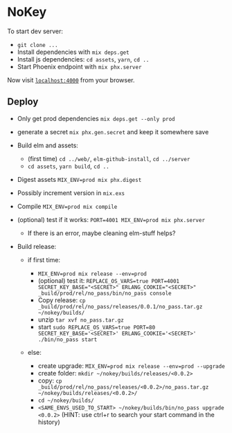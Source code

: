 # NoKey

To start dev server:

  * `git clone ...`
  * Install dependencies with `mix deps.get`
  * Install js dependencies: `cd assets`, `yarn`, `cd ..`
  * Start Phoenix endpoint with `mix phx.server`

Now visit [`localhost:4000`](http://localhost:4000) from your browser.

## Deploy

  * Only get prod dependencies `mix deps.get --only prod`
  * generate a secret `mix phx.gen.secret` and keep it somewhere save

  * Build elm and assets:
    + (first time) `cd ../web/`, `elm-github-install`, `cd ../server`
    + `cd assets`, `yarn build`, `cd ..`
  * Digest assets `MIX_ENV=prod mix phx.digest`
  * Possibly increment version in `mix.exs`
  * Compile `MIX_ENV=prod mix compile`
  * (optional) test if it works: `PORT=4001 MIX_ENV=prod mix phx.server`
    + If there is an error, maybe cleaning elm-stuff helps?
  * Build release:
    
    - if first time:
        + `MIX_ENV=prod mix release --env=prod`
        + (optional) test it: `REPLACE_OS_VARS=true PORT=4001 SECRET_KEY_BASE="<SECRET>" ERLANG_COOKIE="<SECRET>" _build/prod/rel/no_pass/bin/no_pass console`
        + Copy release: `cp _build/prod/rel/no_pass/releases/0.0.1/no_pass.tar.gz ~/nokey/builds/`
        + unzip `tar xvf no_pass.tar.gz`
        + start `sudo REPLACE_OS_VARS=true PORT=80 SECRET_KEY_BASE='<SECRET>' ERLANG_COOKIE='<SECRET>' ./bin/no_pass start`
    
    - else:
        + create upgrade: `MIX_ENV=prod mix release --env=prod --upgrade`
        + create folder: `mkdir ~/nokey/builds/releases/<0.0.2>`
        + copy: `cp _build/prod/rel/no_pass/releases/<0.0.2>/no_pass.tar.gz ~/nokey/builds/releases/<0.0.2>/`
        + `cd ~/nokey/builds/`
        + `<SAME_ENVS_USED_TO_START> ~/nokey/builds/bin/no_pass upgrade <0.0.2>`
            (HINT: use ctrl+r to search your start command in the history)

